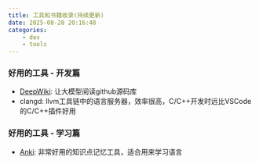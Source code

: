 ```yaml
---
title: 工具和书籍收录(持续更新)
date: 2025-08-28 20:16:48
categories:
    - dev
    - tools
---
```


### 好用的工具 - 开发篇
* [DeepWiki](deepwiki.com): 让大模型阅读github源码库
* clangd: llvm工具链中的语言服务器，效率很高，C/C++开发时远比VSCode的C/C++插件好用


### 好用的工具 - 学习篇
* [Anki](https://apps.ankiweb.net/): 非常好用的知识点记忆工具，适合用来学习语言